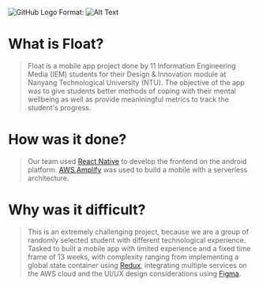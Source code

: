
![GitHub Logo](https://user-images.githubusercontent.com/80868913/139021831-00c2c5e4-6202-4636-89e6-bdc91f963afb.jpg")
Format: ![Alt Text](url)

# What is Float?
>Float is a mobile app project done by 11 Information Engineering Media 
(IEM) students for their Design & Innovation module at Nanyang Technological University (NTU). The objective of the app was to give students better methods of coping with their mental wellbeing as well as provide meaniningful metrics to track the student's progress.

# How was it done?
>Our team used [React Native](https://reactnative.dev/) to develop the frontend on the android platform. [AWS Amplify](https://aws.amazon.com/amplify/) was used to build a mobile with a serverless architecture.

# Why was it difficult?
>This is an extremely challenging project, because we are a group of randomly selected student with different technological experience. Tasked to built a mobile app with limited experience and a fixed time frame of 13 weeks, with complexity ranging from implementing a global state container using [Redux](https://redux.js.org/introduction/getting-started), integrating multiple services on the AWS cloud and the UI/UX design considerations using [Figma](https://www.figma.com/).